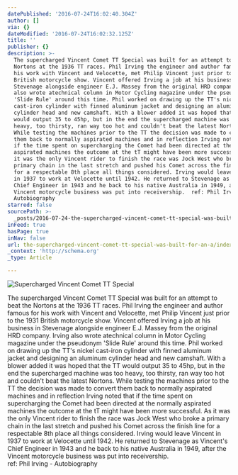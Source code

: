 ```yaml
---
datePublished: '2016-07-24T16:02:40.304Z'
author: []
via: {}
dateModified: '2016-07-24T16:02:32.125Z'
title: ''
publisher: {}
description: >-
  The supercharged Vincent Comet TT Special was built for an attempt to beat the
  Nortons at the 1936 TT races. Phil Irving the engineer and author famous for
  his work with Vincent and Velocette, met Philip Vincent just prior to the 1931
  British motorcycle show. Vincent offered Irving a job at his business in
  Stevenage alongside engineer E.J. Massey from the original HRD company. Irving
  also wrote atechnical column in Motor Cycling magazine under the pseudonym
  'Slide Rule' around this time. Phil worked on drawing up the TT's nickel
  cast-iron cylinder with finned aluminum jacket and designing an aluminum
  cylinder head and new camshaft. With a blower added it was hoped that the TT
  would output 35 to 45hp, but in the end the supercharged machine was too
  heavy, too thirsty, ran way too hot and couldn't beat the latest Nortons.
  While testing the machines prior to the TT the decision was made to convert
  them back to normally aspirated machines and in reflection Irving noted that
  if the time spent on supercharging the Comet had been directed at the normally
  aspirated machines the outcome at the tT might have been more successful. As
  it was the only Vincent rider to finish the race was Jock West who broke a
  primary chain in the last stretch and pushed his Comet across the finish line
  for a respectable 8th place all things considered. Irving would leave Vincent
  in 1937 to work at Velocette until 1942. He returned to Stevenage as Vincent's
  Chief Engineer in 1943 and he back to his native Australia in 1949, after the
  Vincent motorcycle business was put into receivership.  ref: Phil Irving -
  Autobiography 
starred: false
sourcePath: >-
  _posts/2016-07-24-the-supercharged-vincent-comet-tt-special-was-built-for-an-a.md
inFeed: true
hasPage: true
inNav: false
url: the-supercharged-vincent-comet-tt-special-was-built-for-an-a/index.html
_context: 'http://schema.org'
_type: Article

---
```

![Supercharged Vincent Comet TT Special](https://imgflo.herokuapp.com/graph/vahj1ThiexotieMo/1c5b74fc7573410e577644fd87b94d6b/croprotate.jpg?cropheight=371&cropwidth=792&degrees=0&input=https%3A%2F%2Fthe-grid-user-content.s3-us-west-2.amazonaws.com%2F591cbea9-267f-4ef8-81ac-0bad5560e323.jpg&x=0&y=64)

The supercharged Vincent Comet TT Special was built for an attempt to beat the Nortons at the 1936 TT races. Phil Irving the engineer and author famous for his work with Vincent and Velocette, met Philip Vincent just prior to the 1931 British motorcycle show. Vincent offered Irving a job at his business in Stevenage alongside engineer E.J. Massey from the original HRD company. Irving also wrote atechnical column in Motor Cycling magazine under the pseudonym 'Slide Rule' around this time. Phil worked on drawing up the TT's nickel cast-iron cylinder with finned aluminum jacket and designing an aluminum cylinder head and new camshaft. With a blower added it was hoped that the TT would output 35 to 45hp, but in the end the supercharged machine was too heavy, too thirsty, ran way too hot and couldn't beat the latest Nortons. While testing the machines prior to the TT the decision was made to convert them back to normally aspirated machines and in reflection Irving noted that if the time spent on supercharging the Comet had been directed at the normally aspirated machines the outcome at the tT might have been more successful. As it was the only Vincent rider to finish the race was Jock West who broke a primary chain in the last stretch and pushed his Comet across the finish line for a respectable 8th place all things considered. Irving would leave Vincent in 1937 to work at Velocette until 1942\. He returned to Stevenage as Vincent's Chief Engineer in 1943 and he back to his native Australia in 1949, after the Vincent motorcycle business was put into receivership.  
ref: Phil Irving - Autobiography